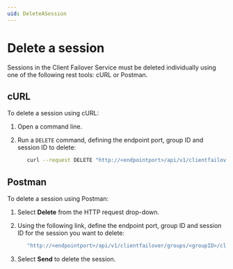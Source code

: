 ```yaml
---
uid: DeleteASession
---
```


# Delete a session

Sessions in the Client Failover Service must be deleted individually using one of the following rest tools: cURL or Postman.

## cURL

To delete a session using cURL:

1. Open a command line.

2. Run a `DELETE` command, defining the endpoint port, group ID and session ID to delete:

   ```bash
      curl --request DELETE "http://<endpointport>/api/v1/clientfailover/groups/<groupID>/clientsessions/<sessionID>"
      ```

## Postman

To delete a session using Postman:

1. Select **Delete** from the HTTP request drop-down.

2. Using the following link, define the endpoint port, group ID and session ID for the session you want to delete:

   ```bash
      "http://<endpointport>/api/v1/clientfailover/groups/<groupID>/clientsessions/<sessionID>"
      ```

3. Select **Send** to delete the session. 
